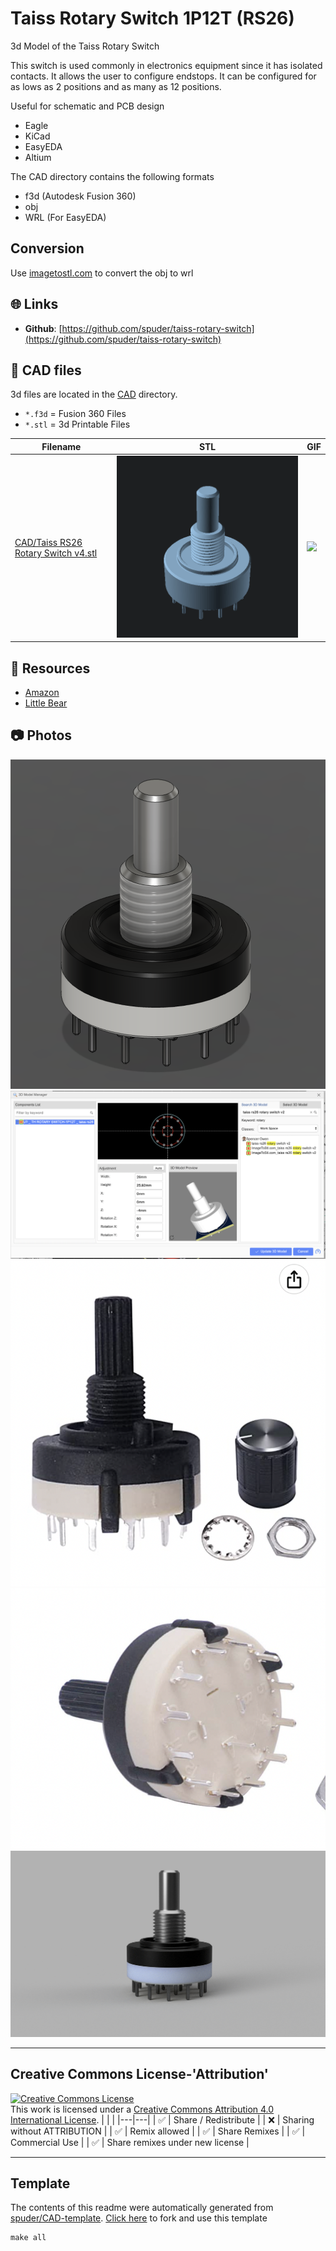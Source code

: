 
# Taiss Rotary Switch 1P12T (RS26)
3d Model of the Taiss Rotary Switch

This switch is used commonly in electronics equipment since it has isolated contacts. 
It allows the user to configure endstops. It can be configured for as lows as 2 positions and as many as 12 positions.

Useful for schematic and PCB design
- Eagle
- KiCad
- EasyEDA
- Altium

The CAD directory contains the following formats
- f3d (Autodesk Fusion 360)
- obj
- WRL (For EasyEDA)

## Conversion

Use [imagetostl.com](https://imagetostl.com/convert/file/obj/to/wrl) to convert the obj to wrl



## :globe_with_meridians: Links



- **Github**: [https://github.com/spuder/taiss-rotary-switch](https://github.com/spuder/taiss-rotary-switch)

## :triangular_ruler: CAD files

3d files are located in the [CAD](./CAD) directory.
- `*.f3d` = Fusion 360 Files
- `*.stl` = 3d Printable Files

| Filename | STL | GIF | 
| --- | --- | --- | 
| [CAD/Taiss RS26 Rotary Switch v4.stl](./CAD%2FTaiss%20RS26%20Rotary%20Switch%20v4.stl) | ![](./CAD%2FTaiss%20RS26%20Rotary%20Switch%20v4.png) | ![](./CAD%2FTaiss%20RS26%20Rotary%20Switch%20v4.gif) | 


## :notebook: Resources
- [Amazon](https://www.amazon.com/dp/B074WMC9C8?_encoding=UTF8&psc=1&ref_=cm_sw_r_cp_ud_dp_NYKKG7NGGQTN4VQY44J5)
- [Little Bear](https://www.amazon.com/dp/B07DNYF22N?_encoding=UTF8&psc=1&ref_=cm_sw_r_cp_ud_dp_94MM00R187P0NEPG359Y)

## :camera: Photos
![](photos%2FScreen%20Shot%202022-09-11%20at%205.01.26%20PM.png)
![](photos%2FScreen%20Shot%202022-09-11%20at%205.05.44%20PM.png)
![](photos%2FScreen%20Shot%202022-09-11%20at%205.11.56%20PM.png)
![](photos%2FScreen%20Shot%202022-09-11%20at%206.35.14%20PM.png)
![](photos%2FTaiss%20RS26%20Rotary%20Switch%20v4.png)

---

## Creative Commons License-'Attribution'
<a rel="license" href="http://creativecommons.org/licenses/by/4.0/"><img alt="Creative Commons License" style="border-width:0" src="https://i.creativecommons.org/l/by/4.0/88x31.png" /></a><br />This work is licensed under a <a rel="license" href="http://creativecommons.org/licenses/by/4.0/">Creative Commons Attribution 4.0 International License</a>.
|  |  | 
|---|---|
| :white_check_mark: | Share / Redistribute | 
| :x: | Sharing without ATTRIBUTION |
| :white_check_mark: | Remix allowed | 
| :white_check_mark: | Share Remixes | 
| :white_check_mark: | Commercial Use | 
| :white_check_mark: | Share remixes under new license | 


---
## Template
The contents of this readme were automatically generated from [spuder/CAD-template](https://github.com/spuder/CAD-template). 
[Click here](https://github.com/spuder/CAD-template/generate) to fork and use this template

```
make all
```